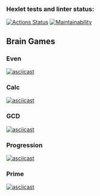 ### Hexlet tests and linter status:
[![Actions Status](https://github.com/NastasiyaT/java-project-61/workflows/hexlet-check/badge.svg)](https://github.com/NastasiyaT/java-project-61/actions) [![Maintainability](https://api.codeclimate.com/v1/badges/f28000dc4fc41503d56b/maintainability)](https://codeclimate.com/github/NastasiyaT/java-project-61/maintainability)

## Brain Games

### Even

[![asciicast](https://asciinema.org/a/f3P8H1cnv1Lz7d7pfSa08UlqB.svg)](https://asciinema.org/a/f3P8H1cnv1Lz7d7pfSa08UlqB)

### Calc

[![asciicast](https://asciinema.org/a/BkvZR5KcdJGGrHMg6ViQ0XqCR.svg)](https://asciinema.org/a/BkvZR5KcdJGGrHMg6ViQ0XqCR)

### GCD

[![asciicast](https://asciinema.org/a/82RtcEnXt8Xram0cRkKB3Dexl.svg)](https://asciinema.org/a/82RtcEnXt8Xram0cRkKB3Dexl)

### Progression

[![asciicast](https://asciinema.org/a/4y5u97o0ah7XwsLq0wI7GXLWK.svg)](https://asciinema.org/a/4y5u97o0ah7XwsLq0wI7GXLWK)

### Prime

[![asciicast](https://asciinema.org/a/XhsoyIIS0BqCtb9hVAyIK59vQ.svg)](https://asciinema.org/a/XhsoyIIS0BqCtb9hVAyIK59vQ)